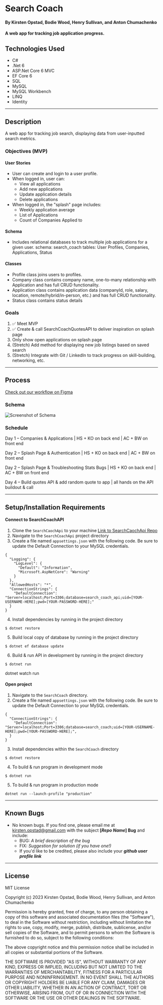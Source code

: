 # Search Coach

#### By Kirsten Opstad, Bodie Wood, Henry Sullivan, and Anton Chumachenko

#### A web app for tracking job application progress.

## Technologies Used

* C#
* .Net 6
* ASP.Net Core 6 MVC
* EF Core 6
* SQL
* MySQL
* MySQL Workbench
* LINQ
* Identity
***
## Description

A web app for tracking job search, displaying data from user-inputted search metrics.

### Objectives (MVP)

#### User Stories
* User can create and login to a user profile. 
* When logged in, user can:
  * View all applications 
  * Add new applications 
  * Update application details 
  * Delete applications 
* When logged in, the "splash" page includes:
  * Weekly application average 
  * List of Applications 
  * Count of Companies Applied to 

#### Schema
* Includes relational databases to track multiple job applications for a given user.
  schema: search_coach
  tables: User Profiles, Companies, Applications, Status

#### Classes
* Profile class joins users to profiles.
* Company class contains company name, one-to-many relationship with Application and has full CRUD functionality.
* Application class contains application data (companyId, role, salary, location, remote/hybrid/in-person, etc.) and has full CRUD functionality.
* Status class contains status details

### Goals
1. ✅ Meet MVP
2. ✅ Create & call SearchCoachQuotesAPI to deliver inspiration on splash page
3. Only show open applications on splash page
4. (Stretch) Add method for displaying new job listings based on saved search
5. (Stretch) Integrate with Git / LinkedIn to track progress on skill-building, networking, etc.
***
## Process
[Check out our workflow on Figma](https://www.figma.com/file/GfiIBt7LRBAZO8jV8HCKsW/Search-Coach?node-id=0%3A1)
### Schema 
![Screenshot of Schema](SearchCoach/wwwroot/img/schema.png)
### Schedule
Day 1 – Companies & Applications | HS + KO on back end | AC + BW on front end

Day 2 – Splash Page & Authentication | HS + KO on back end | AC + BW on front end

Day 2 – Splash Page & Troubleshooting Stats Bugs | HS + KO on back end | AC + BW on front end

Day 4 – Build quotes API & add random quote to app | all hands on the API buildout & call

***
## Setup/Installation Requirements

#### Connect to SearchCoachAPI
1. Clone the `SearchCaochApi` to your machine
[Link to SearchCaochApi Repo](https://github.com/kirstenopstad/SearchCoachApi)
2. Navigate to the `SearchCoachApi` project directory
3. Create a file named `appsettings.json` with the following code. Be sure to update the Default Connection to your MySQL credentials.
```
{
  "Logging": {
    "LogLevel": {
      "Default": "Information",
      "Microsoft.AspNetCore": "Warning"
    }
  },
  "AllowedHosts": "*",
  "ConnectionStrings": {
    "DefaultConnection": "Server=localhost;Port=3306;database=search_coach_api;uid=[YOUR-USERNAME-HERE];pwd=[YOUR-PASSWORD-HERE];"
  }
}
```
4. Install dependencies by running in the project directory
```
$ dotnet restore
```
5. Build local copy of database by running in the project directory
```
$ dotnet ef database update
```
6. Build & run API in development by running in the project directory
 ```
 $ dotnet run
 ```


dotnet watch run

#### Open project
1. Navigate to the `SearchCoach` directory.
2. Create a file named `appsettings.json` with the following code. Be sure to update the Default Connection to your MySQL credentials.
```
{
  "ConnectionStrings": {
    "DefaultConnection": "Server=localhost;Port=3306;database=search_coach;uid=[YOUR-USERNAME-HERE];pwd=[YOUR-PASSWORD-HERE];",
  }
}
```
3. Install dependencies within the `SearchCoach` directory
```
$ dotnet restore
```

4. To build & run program in development mode 
 ```
 $ dotnet run
 ```

5. To build & run program in production mode 
 ```
 dotnet run --launch-profile "production"
 ```
***
## Known Bugs

* No known bugs. If you find one, please email me at kirsten.opstad@gmail.com with the subject **[_Repo Name_] Bug** and include:
  * BUG: _A brief description of the bug_
  * FIX: _Suggestion for solution (if you have one!)_
  * If you'd like to be credited, please also include your **_github user profile link_**
***
## License

MIT License

Copyright (c) 2023 Kirsten Opstad, Bodie Wood, Henry Sullivan, and Anton Chumachenko

Permission is hereby granted, free of charge, to any person obtaining a copy of this software and associated documentation files (the "Software"), to deal in the Software without restriction, including without limitation the rights to use, copy, modify, merge, publish, distribute, sublicense, and/or sell copies of the Software, and to permit persons to whom the Software is furnished to do so, subject to the following conditions:

The above copyright notice and this permission notice shall be included in all copies or substantial portions of the Software.

THE SOFTWARE IS PROVIDED "AS IS", WITHOUT WARRANTY OF ANY KIND, EXPRESS OR IMPLIED, INCLUDING BUT NOT LIMITED TO THE WARRANTIES OF MERCHANTABILITY, FITNESS FOR A PARTICULAR PURPOSE AND NONINFRINGEMENT. IN NO EVENT SHALL THE AUTHORS OR COPYRIGHT HOLDERS BE LIABLE FOR ANY CLAIM, DAMAGES OR OTHER LIABILITY, WHETHER IN AN ACTION OF CONTRACT, TORT OR OTHERWISE, ARISING FROM, OUT OF OR IN CONNECTION WITH THE SOFTWARE OR THE USE OR OTHER DEALINGS IN THE SOFTWARE.
